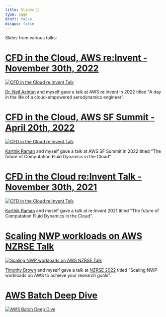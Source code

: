 ```yaml
---
title: Slides 👾
type: page
draft: false
disqus: false
---
```


Slides from various talks:

# [CFD in the Cloud, AWS re:Invent - November 30th, 2022](slides/cmp402-slides.pdf)

[![CFD in the Cloud re:Invent Talk](slides/cmp402.png)](slides/cmp402-slides.pdf)

[Dr. Neil Ashton](https://scholar.google.com/citations?user=mtBY0RcAAAAJ&hl=fr) and myself gave a talk at AWS re:Invent in 2022 titled "A day in the life of a cloud-empowered aerodynamics engineer".

# [CFD in the Cloud, AWS SF Summit - April 20th, 2022](slides/CMP208-CFD-in-Cloud.pdf)

[![CFD in the Cloud re:Invent Talk](slides/cmp208-slides.png)](slides/CMP208-CFD-in-Cloud.pdf)

[Karthik Raman](https://scholar.google.com/citations?user=z6f6EKsAAAAJ&hl=en) and myself gave a talk at AWS SF Summit in 2022 titled "The future of Computation Fluid Dynamics in the Cloud".

# [CFD in the Cloud re:Invent Talk - November 30th, 2021](slides/cmp405-slides.pdf)

[![CFD in the Cloud re:Invent Talk](slides/cmp405.png)](slides/cmp405-slides.pdf)

[Karthik Raman](https://scholar.google.com/citations?user=z6f6EKsAAAAJ&hl=en) and myself gave a talk at re:Invent 2021 titled "The future of Computation Fluid Dynamics in the Cloud".

# [Scaling NWP workloads on AWS NZRSE Talk](slides/aws-nwp.pdf)

[![Scaling NWP workloads on AWS NZRSE Talk](slides/aws-nwp.png)](slides/aws-nwp.pdf)

[Timothy Brown](https://www.linkedin.com/in/timothy-p-brown) and myself gave a talk at [NZRSE 2022](https://www.rseconference.nz/) titled "Scaling NWP workloads on AWS to achieve your research goals".

# [AWS Batch Deep Dive](slides/aws-batch.pdf)

[![AWS Batch Deep Dive](slides/aws-batch.png)](slides/aws-batch.pdf)
